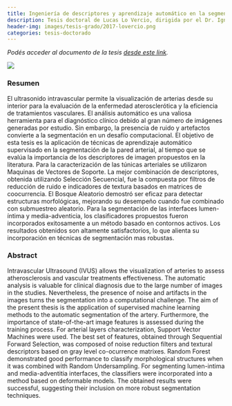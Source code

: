 ```yaml
---
title: Ingeniería de descriptores y aprendizaje automático en la segmentación de ultrasonido intravascular
description: Tesis doctoral de Lucas Lo Vercio, dirigida por el Dr. Ignacio Larrabide y la Dra. Mariana del Fresno
header-img: images/tesis-grado/2017-lovercio.png
categories: tesis-doctorado
---
```

*Podés acceder al documento de la tesis [desde este link](https://www.ridaa.unicen.edu.ar/items/18bb4da3-4eaf-4daf-afed-6ce6c8d319bb).*


<div class="image-post-container">
    <img src="/images/tesis-grado/2017-lovercio.png"/>
</div>

### Resumen

El ultrasonido intravascular permite la visualización de arterias desde su interior para la evaluación de la enfermedad aterosclerótica y la eficiencia de tratamientos vasculares. El análisis automático es una valiosa herramienta para el diagnóstico clínico debido al gran número de imágenes generadas por estudio. Sin embargo, la presencia de ruido y artefactos convierte a la segmentación en un desafío computacional. El objetivo de esta tesis es la aplicación de técnicas de aprendizaje automático supervisado en la segmentación de la pared arterial, al tiempo que se evalúa la importancia de los descriptores de imagen propuestos en la literatura. Para la caracterización de las túnicas arteriales se utilizaron Maquinas de Vectores de Soporte. La mejor combinación de descriptores, obtenida utilizando Selección Secuencial, fue la compuesta por filtros de reducción de ruido e indicadores de textura basados en matrices de coocurrencia. El Bosque Aleatorio demostró ser eficaz para detectar estructuras morfológicas, mejorando su desempeño cuando fue combinado con submuestreo aleatorio. Para la segmentación de las interfaces lumen-íntima y media-adventicia, los clasificadores propuestos fueron incorporados exitosamente a un método basado en contornos activos. Los resultados obtenidos son altamente satisfactorios, lo que alienta su incorporación en técnicas de segmentación mas robustas.

### Abstract

Intravascular Ultrasound (IVUS) allows the visualization of arteries to assess atherosclerosis and vascular treatments effectiveness. The automatic analysis is valuable for clinical diagnosis due to the large number of images in the studies. Nevertheless, the presence of noise and artifacts in the images turns the segmentation into a computational challenge. The aim of the present thesis is the application of supervised machine learning methods to the automatic segmentation of the artery. Furthermore, the importance of state-of-the-art image features is assessed during the training process. For arterial layers characterization, Support Vector Machines were used. The best set of features, obtained through Sequential Forward Selection, was composed of noise reduction filters and textural descriptors based on gray level co-ocurrence matrixes. Random Forest demonstrated good performance to classify morphological structures when it was combined with Random Undersampling. For segmenting lumen-intima and media-adventitia interfaces, the classifiers were incorporated into a method based on deformable models. The obtained results were successful, suggesting their inclusion on more robust segmentation techniques.